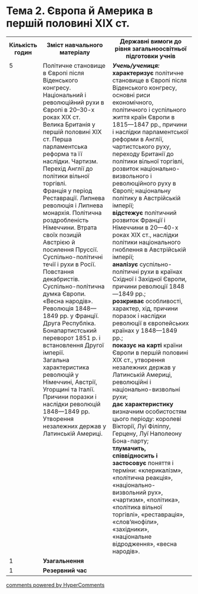 <div id="hypercomments_widget" class="js-hypercomments-widget invisible"></div>

# Тема 2. Європа й Америка в першій половині XIX ст.

<table>
  <tr>
    <td width="10%" align="center"><b>Кількість годин</b></td>  
    <td width="40%" align="center"><b>Зміст навчального матеріалу</b></td>
    <td width="50%" align="center"><b>Державні вимоги  до рівня загальноосвітньої підготовки учнів</b></td>
  </tr>
  <tr>
<td width="10%" style="vertical-align:top !important;">5</td>
    <td width="40%" style="vertical-align:top !important;">
Політичне становище в Європі після Віденського конгресу. Національний і революційний рухи в Європі в 20–30-х роках ХІХ ст.<br>
Велика Британія у першій половині ХІХ ст. Перша парламентська реформа та її наслідки. Чартизм. Перехід Англії до політики вільної торгівлі.<br>
Франція у період Реставрації. Липнева революція і Липнева монархія. Політична роздробленість Німеччини. Втрата своїх позицій Австрією й посилення Пруссії.<br>
Суспільно-політичні течії і рухи в Росії. Повстання декабристів.<br>
Суспільно-політична думка Європи.<br>
«Весна народів». Революція 1848—1849 рр. у Франції. Друга Республіка. Бонапартистський переворот 1851 р. і встановлення Другої імперії.<br>
Загальна характеристика революцій у Німеччині, Австрії, Угорщині та Італії.<br>
Причини поразки і наслідки революцій 1848—1849 рр.<br>
Утворення незалежних держав у Латинській Америці.
</td>
    <td width="50%" style="vertical-align:top !important;">
<i><b>Учень/учениця:</b></i><br>
<b>характеризує</b> політичне становище в Європі після Віденського конгресу, основні риси економічного, політичного і суспільного життя країн Європи в 1815—1847 рр., причини і наслідки парламентської реформи в Англії, чартистського руху, переходу Британії до політики вільної торгівлі, розвиток національно-визвольного і революційного руху в Європі; національну політику в Австрійській імперії;<br>
<b>відстежує</b> політичний розвиток Франції і Німеччини в 20—40-х роках ХІХ ст., наслідки політики національного гноблення в Австрійській імперії;<br>
<b>аналізує</b> суспільно-політичні рухи в країнах Східної і Західної Європи, причини революції 1848—1849 рр.;<br>
<b>розкриває</b> особливості, характер, хід, причини поразок і наслідки революції в європейських країнах у 1848—1849 рр.;<br>
<b>показує на карті</b> країни Європи в першій половині ХІХ ст., утворення незалежних держав у Латинській Америці, революційні і національно-визвольні рухи;<br>
<b>дає характеристику</b> визначним особистостям цього періоду: королеві Вікторії, Луї Філіппу, Герцену, Луї Наполеону Бона-парту;<br>
<b>тлумачить, співвідносить і застосовує</b> поняття і терміни: «клерикалізм», «політична реакція», «національно-визвольний рух», «чартизм», «політика», «політика вільної торгівлі», «реставрація», «слов’янофіли», «західники», «національне відродження», «весна народів».
</td>
</tr>
  </tr>
<tr>
<td width="10%" style="vertical-align:top !important;">1</td>
<td colspan="2" style="vertical-align:top !important;"><b>Узагальнення</b></td>
</tr>
  </tr>
<tr>
<td width="10%" style="vertical-align:top !important;">1</td>
<td colspan="2" style="vertical-align:top !important;"><b>Резервний час</b></td>
</tr>
</table>

<div class="js-hypercomments-container">
<a href="http://hypercomments.com" class="hc-link" title="comments widget">comments powered by HyperComments</a>
</div>